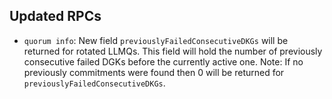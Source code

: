 Updated RPCs
--------

- `quorum info`: New field `previouslyFailedConsecutiveDKGs` will be returned for rotated LLMQs. This field will hold the number of previously consecutive failed DGKs before the currently active one. Note: If no previously commitments were found then 0 will be returned for `previouslyFailedConsecutiveDKGs`.
